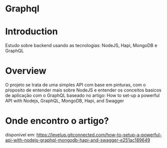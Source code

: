 # Graphql
# Introduction
Estudo sobre backend usando as tecnologias: NodeJS, Hapi, MongoDB e GraphQL

# Overview
O projeto se trata de uma simples API com base em pinturas, com o pŕoposito de entender mais sobre NodeJS e entender os conceitos basicos de aplicação com o GraphQL baseado no artigo: How to set-up a powerful API with Nodejs, GraphQL, MongoDB, Hapi, and Swagger

# Onde encontro o artigo?
disponível em: https://levelup.gitconnected.com/how-to-setup-a-powerful-api-with-nodejs-graphql-mongodb-hapi-and-swagger-e251ac189649

